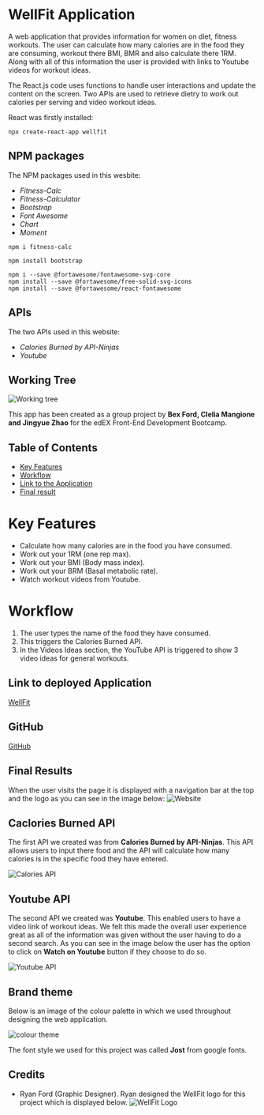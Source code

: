 # WellFit Application

A web application that provides information for women on diet, fitness workouts. The user can calculate how many calories are in the food they are consuming, workout there BMI, BMR and also calculate there 1RM. Along with all of this information the user is provided with links to Youtube videos for workout ideas.

The React.js code uses functions to handle user interactions and update the content on the screen. Two APIs are used to retrieve dietry to work out calories per serving and video workout ideas. 

React was firstly installed:
```
npx create-react-app wellfit
```

## NPM packages
The NPM packages used in this wesbite:
- *Fitness-Calc*
- *Fitness-Calculator*
- *Bootstrap* 
- *Font Awesome*
- *Chart*
- *Moment*

```
npm i fitness-calc
```
```
npm install bootstrap
```
```
npm i --save @fortawesome/fontawesome-svg-core
npm install --save @fortawesome/free-solid-svg-icons
npm install --save @fortawesome/react-fontawesome
```

## APIs 
The two APIs used in this website: 
- *Calories Burned by API-Ninjas*
- *Youtube*


## Working Tree
![Working tree]()

This app has been created as a group project by **Bex Ford, Clelia Mangione and Jingyue Zhao** for the edEX Front-End Development Bootcamp. 

## Table of Contents

- [Key Features](#key-features)
- [Workflow](#workflow)
- [Link to the Application](#link-to-deployed-application)
- [Final result](#final-results)

# Key Features

- Calculate how many calories are in the food you have consumed.
- Work out your 1RM (one rep max).
- Work out your BMI (Body mass index).
- Work out your BRM (Basal metabolic rate).
- Watch workout videos from Youtube.

# Workflow

1. The user types the name of the food they have consumed. 
2. This triggers the Calories Burned API. 
3. In the Videos Ideas section, the YouTube API is triggered to show 3 video ideas for general workouts.

## Link to deployed Application

[WellFit]()

## GitHub 
[GitHub]()

## Final Results

When the user visits the page it is displayed with a navigation bar at the top and the logo as you can see in the image below:
![Website](assets/Website.png)

## Caclories Burned API

The first API we created was from **Calories Burned by API-Ninjas**. This API allows users to input there food and the API will calculate how many calories is in the specific food they have entered. 

![Calories API]()

## Youtube API 

The second API we created was **Youtube**. This enabled users to have a video link of workout ideas. We felt this made the overall user experience great as all of the information was given without the user having to do a second search. As you can see in the image below the user has the option to click on **Watch on Youtube** button if they choose to do so. 

![Youtube API]()

## Brand theme
Below is an image of the colour palette in which we used throughout designing the web application. 

![colour theme](assets/JVcolour.png)

The font style we used for this project was called **Jost** from google fonts.


## Credits 

- Ryan Ford (Graphic Designer). Ryan designed the WellFit logo for this project which is displayed below. 
![WellFit Logo]()
